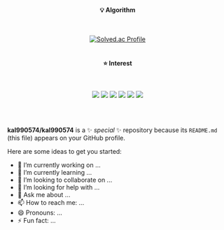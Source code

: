 <div align = "center">

#### 💡 Algorithm
</br>

[![Solved.ac Profile](http://mazassumnida.wtf/api/v2/generate_badge?boj=kal990574)](https://solved.ac/kal990574/)
</br></br>

#### ⭐ Interest
</br>

 <p>
 <img src="https://img.shields.io/badge/C++-00599C?style=for-the-badge&logo=cplusplus&logoColor=white">
 <img src="https://img.shields.io/badge/CSharp-512BD4?style=for-the-badge&logo=csharp&logoColor=white">
 <img src = https://img.shields.io/badge/Python-3776AB.svg?&style=for-the-badge&logo=Python&logoColor=white>
 <img src="https://img.shields.io/badge/OpenGL-5586A4?style=for-the-badge&logo=opengl&logoColor=white">
 <img src="https://img.shields.io/badge/Unreal engine-0E1128?style=for-the-badge&logo=unrealengine&logoColor=white"> 
 <img src="https://img.shields.io/badge/Unity engine-000000?style=for-the-badge&logo=unity&logoColor=white"> 
 </p>

</div></br></br>

**kal990574/kal990574** is a ✨ _special_ ✨ repository because its `README.md` (this file) appears on your GitHub profile.

Here are some ideas to get you started:

- 🔭 I’m currently working on ...
- 🌱 I’m currently learning ...
- 👯 I’m looking to collaborate on ...
- 🤔 I’m looking for help with ...
- 💬 Ask me about ...
- 📫 How to reach me: ...
- 😄 Pronouns: ...
- ⚡ Fun fact: ...

